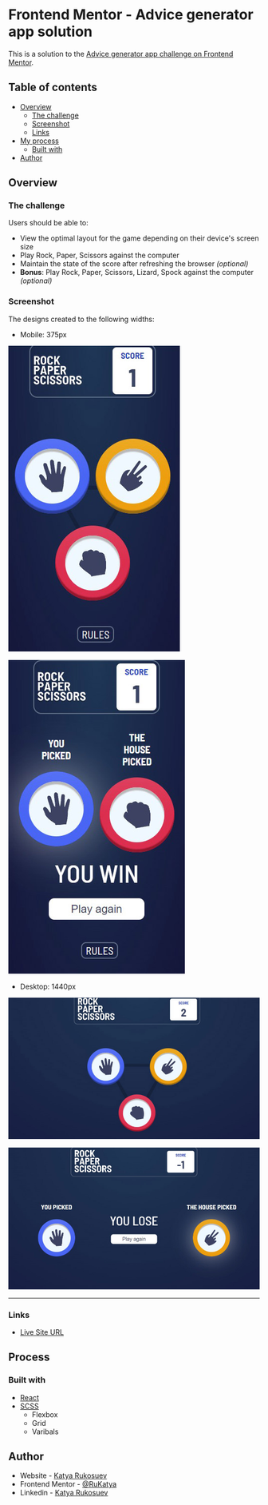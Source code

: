 # Frontend Mentor - Advice generator app solution

This is a solution to the [Advice generator app challenge on Frontend Mentor](https://www.frontendmentor.io/challenges/rock-paper-scissors-game-pTgwgvgH).

## Table of contents

- [Overview](#overview)
  - [The challenge](#the-challenge)
  - [Screenshot](#screenshot)
  - [Links](#links)
- [My process](#my-process)
  - [Built with](#built-with)
- [Author](#author)

## Overview

### The challenge

Users should be able to:

- View the optimal layout for the game depending on their device's screen size
- Play Rock, Paper, Scissors against the computer
- Maintain the state of the score after refreshing the browser _(optional)_
- **Bonus**: Play Rock, Paper, Scissors, Lizard, Spock against the computer _(optional)_

### Screenshot

The designs created to the following widths:

- Mobile: 375px

![](../../../public/images/rock-paper-scissors/mobile.jpg)

![](../../../public/images/rock-paper-scissors/mobile1.jpg)

- Desktop: 1440px

![](../../../public/images/rock-paper-scissors/desk.jpg)

![](../../../public/images/rock-paper-scissors/desk1.jpg)

<hr>

### Links

- [Live Site URL](https://frontend-challanges.herokuapp.com/rock-paper-scissors)

## Process

### Built with

- [React](https://reactjs.org/)
- [SCSS](https://sass-lang.com/)
  - Flexbox
  - Grid
  - Varibals

## Author

- Website - [Katya Rukosuev](https://www.katya-ru-fullstack.com/)
- Frontend Mentor - [@RuKatya](https://www.frontendmentor.io/profile/RuKatya)
- Linkedin - [Katya Rukosuev](https://www.linkedin.com/in/katya-rukosuev/)
